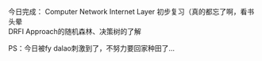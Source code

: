 今日完成：
Computer Network Internet Layer 初步复习（真的都忘了啊，看书头晕  
DRFI Approach的随机森林、决策树的了解

PS：今日被fy dalao刺激到了，不努力要回家种田了...